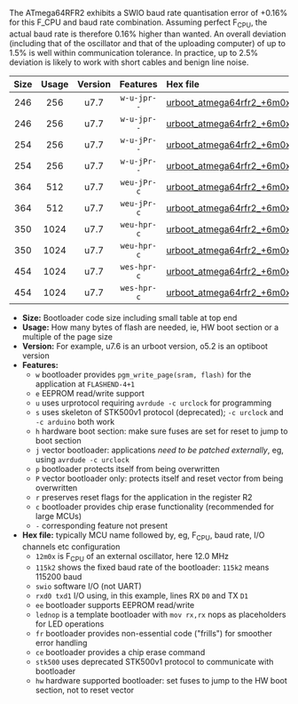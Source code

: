 The ATmega64RFR2 exhibits a SWIO baud rate quantisation error of +0.16% for this F_CPU and baud rate combination. Assuming perfect F<sub>CPU</sub>, the actual baud rate is therefore 0.16% higher than wanted. An overall deviation (including that of the oscillator and that of the uploading computer) of up to 1.5% is well within communication tolerance. In practice, up to 2.5% deviation is likely to work with short cables and benign line noise.

|Size|Usage|Version|Features|Hex file|
|:-:|:-:|:-:|:-:|:--|
|246|256|u7.7|`w-u-jpr--`|[urboot_atmega64rfr2_+6m0x_+230k4_swio_rxd2_txd3_lednop.hex](https://raw.githubusercontent.com/stefanrueger/urboot.hex/main/mcus/atmega64rfr2/external_oscillator/fcpu_+6m0x/br_+230k4/urboot_atmega64rfr2_+6m0x_+230k4_swio_rxd2_txd3_lednop.hex)|
|246|256|u7.7|`w-u-jpr--`|[urboot_atmega64rfr2_+6m0x_+230k4_swio_rxe0_txe1_lednop.hex](https://raw.githubusercontent.com/stefanrueger/urboot.hex/main/mcus/atmega64rfr2/external_oscillator/fcpu_+6m0x/br_+230k4/urboot_atmega64rfr2_+6m0x_+230k4_swio_rxe0_txe1_lednop.hex)|
|254|256|u7.7|`w-u-jPr--`|[urboot_atmega64rfr2_+6m0x_+230k4_swio_rxd2_txd3.hex](https://raw.githubusercontent.com/stefanrueger/urboot.hex/main/mcus/atmega64rfr2/external_oscillator/fcpu_+6m0x/br_+230k4/urboot_atmega64rfr2_+6m0x_+230k4_swio_rxd2_txd3.hex)|
|254|256|u7.7|`w-u-jPr--`|[urboot_atmega64rfr2_+6m0x_+230k4_swio_rxe0_txe1.hex](https://raw.githubusercontent.com/stefanrueger/urboot.hex/main/mcus/atmega64rfr2/external_oscillator/fcpu_+6m0x/br_+230k4/urboot_atmega64rfr2_+6m0x_+230k4_swio_rxe0_txe1.hex)|
|364|512|u7.7|`weu-jPr-c`|[urboot_atmega64rfr2_+6m0x_+230k4_swio_rxd2_txd3_ee_lednop_fr_ce.hex](https://raw.githubusercontent.com/stefanrueger/urboot.hex/main/mcus/atmega64rfr2/external_oscillator/fcpu_+6m0x/br_+230k4/urboot_atmega64rfr2_+6m0x_+230k4_swio_rxd2_txd3_ee_lednop_fr_ce.hex)|
|364|512|u7.7|`weu-jPr-c`|[urboot_atmega64rfr2_+6m0x_+230k4_swio_rxe0_txe1_ee_lednop_fr_ce.hex](https://raw.githubusercontent.com/stefanrueger/urboot.hex/main/mcus/atmega64rfr2/external_oscillator/fcpu_+6m0x/br_+230k4/urboot_atmega64rfr2_+6m0x_+230k4_swio_rxe0_txe1_ee_lednop_fr_ce.hex)|
|350|1024|u7.7|`weu-hpr-c`|[urboot_atmega64rfr2_+6m0x_+230k4_swio_rxd2_txd3_ee_lednop_fr_ce_hw.hex](https://raw.githubusercontent.com/stefanrueger/urboot.hex/main/mcus/atmega64rfr2/external_oscillator/fcpu_+6m0x/br_+230k4/urboot_atmega64rfr2_+6m0x_+230k4_swio_rxd2_txd3_ee_lednop_fr_ce_hw.hex)|
|350|1024|u7.7|`weu-hpr-c`|[urboot_atmega64rfr2_+6m0x_+230k4_swio_rxe0_txe1_ee_lednop_fr_ce_hw.hex](https://raw.githubusercontent.com/stefanrueger/urboot.hex/main/mcus/atmega64rfr2/external_oscillator/fcpu_+6m0x/br_+230k4/urboot_atmega64rfr2_+6m0x_+230k4_swio_rxe0_txe1_ee_lednop_fr_ce_hw.hex)|
|454|1024|u7.7|`wes-hpr-c`|[urboot_atmega64rfr2_+6m0x_+230k4_swio_rxd2_txd3_ee_lednop_fr_ce_stk500_hw.hex](https://raw.githubusercontent.com/stefanrueger/urboot.hex/main/mcus/atmega64rfr2/external_oscillator/fcpu_+6m0x/br_+230k4/urboot_atmega64rfr2_+6m0x_+230k4_swio_rxd2_txd3_ee_lednop_fr_ce_stk500_hw.hex)|
|454|1024|u7.7|`wes-hpr-c`|[urboot_atmega64rfr2_+6m0x_+230k4_swio_rxe0_txe1_ee_lednop_fr_ce_stk500_hw.hex](https://raw.githubusercontent.com/stefanrueger/urboot.hex/main/mcus/atmega64rfr2/external_oscillator/fcpu_+6m0x/br_+230k4/urboot_atmega64rfr2_+6m0x_+230k4_swio_rxe0_txe1_ee_lednop_fr_ce_stk500_hw.hex)|

- **Size:** Bootloader code size including small table at top end
- **Usage:** How many bytes of flash are needed, ie, HW boot section or a multiple of the page size
- **Version:** For example, u7.6 is an urboot version, o5.2 is an optiboot version
- **Features:**
  + `w` bootloader provides `pgm_write_page(sram, flash)` for the application at `FLASHEND-4+1`
  + `e` EEPROM read/write support
  + `u` uses urprotocol requiring `avrdude -c urclock` for programming
  + `s` uses skeleton of STK500v1 protocol (deprecated); `-c urclock` and `-c arduino` both work
  + `h` hardware boot section: make sure fuses are set for reset to jump to boot section
  + `j` vector bootloader: applications *need to be patched externally*, eg, using `avrdude -c urclock`
  + `p` bootloader protects itself from being overwritten
  + `P` vector bootloader only: protects itself and reset vector from being overwritten
  + `r` preserves reset flags for the application in the register R2
  + `c` bootloader provides chip erase functionality (recommended for large MCUs)
  + `-` corresponding feature not present
- **Hex file:** typically MCU name followed by, eg, F<sub>CPU</sub>, baud rate, I/O channels etc configuration
  + `12m0x` is F<sub>CPU</sub> of an external oscillator, here 12.0 MHz
  + `115k2` shows the fixed baud rate of the bootloader: `115k2` means 115200 baud
  + `swio` software I/O (not UART)
  + `rxd0 txd1` I/O using, in this example, lines RX `D0` and TX `D1`
  + `ee` bootloader supports EEPROM read/write
  + `lednop` is a template bootloader with `mov rx,rx` nops as placeholders for LED operations
  + `fr` bootloader provides non-essential code ("frills") for smoother error handling
  + `ce` bootloader provides a chip erase command
  + `stk500` uses deprecated STK500v1 protocol to communicate with bootloader
  + `hw` hardware supported bootloader: set fuses to jump to the HW boot section, not to reset vector
